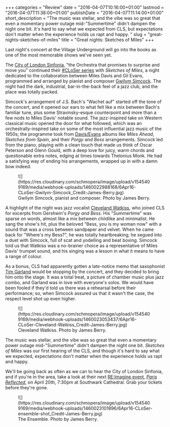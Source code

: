 +++
categories = "Review"
date = "2016-04-07T10:16:00+01:00"
lastmod = "2016-04-07T11:38:00+01:00"
publishDate = "2016-04-07T11:14:00+01:00"
short_description = "The music was stellar, and the vibe was so great that even a momentary power outage mid-\"Summertime\" didn't dampen the night one bit. It's hard to say what we expected from CLS, but expectations don't matter when the experience holds us rapt and happy. "
slug = "great-nights-sketches-of-miles"
title = "Great nights: Sketches of Miles"
+++

Last night's concert at the Village Underground will go into the books as one of the most memorable shows we've seen yet.

The [City of London Sinfonia](/scene/companies/city-of-london-sinfonia/), "the Orchestra that promises to surprise and move you" continued their [#CLoSer series](https://cityoflondonsinfonia.co.uk/whats-on/closer/) with *Sketches of Miles*, a night dedicated to the collaboration between Miles Davis and Gil Evans, programmed and arranged by pianist and composer [Gwilym Simcock](http://www.gwilymsimcock.com/). The night had the dark, industrial, bar-in-the-back feel of a jazz club, and the place was totally packed.

Simcock's arrangement of J.S. Bach's "Wachet auf" started off the tone of the concert, and it opened our ears to what felt like a mix between Bach's familiar tune, plus some Stravinsky-esque counterpoint and more than a few nods to Miles Davis' notable sound. The jazz-inspired take on Western classical music opened the door for what followed, which was an orchestrally-inspired take on some of the most influential jazz music of the 1950s; the programme took from [Davis/Evans](https://en.wikipedia.org/wiki/Miles_Davis_%26_Gil_Evans:_The_Complete_Columbia_Studio_Recordings) albums like *Miles Ahead*, *Sketches from Spain*, and their *Porgy and Bess* arrangements. Simcock led from the piano, playing with a clean touch that made us think of Oscar Peterson and Glenn Gould, with a deep love for juicy, warm chords and questionable extra notes, edging at times towards Thelonius Monk. He had a satisfying way of ending his arrangements, wrapped up in with a damn bow indeed.

<figure data-type="image">
![](https://res.cloudinary.com/schmopera/image/upload/v1545409169/media/webhook-uploads/1460022988168/6Apr16-CLoSer-Gwilym-Simcock_Credit-James-Berry.jpg)
<figcaption>Gwilym Simcock, pianist and composer. Photo by James Berry.</figcaption>
</figure>

A highlight of the night was jazz vocalist [Cleveland Watkiss](http://www.clevelandwatkiss.net/), who joined CLS for excerpts from Gershwin's *Porgy and Bess*. His "Summertime" was sparse on words, almost like a mix between childlike and minimalist. He sang the show's hit, plus the beloved "Bess, you is my woman now" with a sound that was a cross between sandpaper and velvet. When he came back for "Where's my Bess?", he was totally heartbreaking; he segued into a duet with Simcock, full of scat and yodelling and beat boxing. Simcock told us that Watkiss was a no-brainer choice as a representative of Miles Davis' trumpet sound, and his singing was a lesson in what it means to have a range of colour.

As a bonus, CLS had apparently gotten a late-notice memo that saxophonist [Tim Garland](http://www.timgarland.com/) would be stopping by the concert, and they decided to bring him onto the stage. It was a total treat, a picture of chamber music plus jazz combo, and Garland was in love with everyone's solos. We would have been fooled if they'd told us there was a rehearsal before their performance; so, when Simcock assured us that it wasn't the case, the respect level shot up even higher.

<figure data-type="image">
![](https://res.cloudinary.com/schmopera/image/upload/v1545409169/media/webhook-uploads/1460023053437/6Apr16-CLoSer-Cleveland-Watkiss_Credit-James-Berry.jpg)
<figcaption>Cleveland Watkiss. Photo by James Berry.</figcaption>
</figure>

The music was stellar, and the vibe was so great that even a momentary power outage mid-"Summertime" didn't dampen the night one bit. *Sketches of Miles* was our first hearing of the CLS, and though it's hard to say what we expected, expectations don't matter when the experience holds us rapt and happy. 

We'll be going back as often as we can to hear the City of London Sinfonia, and if you're in the area, take a look at their next [RE:Imagine event](https://cityoflondonsinfonia.co.uk/whats-on/reimagine/), [*Paris Reflected*](https://cityoflondonsinfonia.co.uk/whats-on/2182/paris-reflected/), on April 20th, 7:30pm at Southwark Cathedral. Grab your tickets before they're gone.

<figure data-type="image">
![](https://res.cloudinary.com/schmopera/image/upload/v1545409169/media/webhook-uploads/1460023101896/6Apr16-CLoSer-ensemble-shot_Credit-James-Berry.jpg)
<figcaption>The Ensemble. Photo by James Berry.</figcaption>
</figure>
